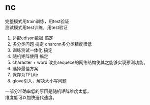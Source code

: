 # nc  
完整模式用train训练，用test验证  
测试模式用test训练，用test验证  

1. 适配edison数据  搞定
2. 多分类问题 搞定 charcnn多分类精度很低  
3. 训练测试一体化  搞定
4. 随机矩阵使用 搞定
5. character + word  改变sequece的网络结构使其之能够实现预测功能。
6. 选择最佳方案  
7. 保存为TFLite  
8. glove引入，解决大小写问题  

一部分准确率低的原因是随机矩阵维度太低。  
维度低可以加快迭代速度。  